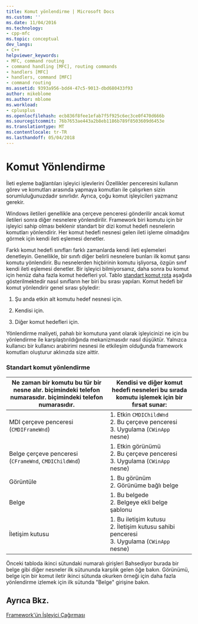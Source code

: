 ```yaml
---
title: Komut yönlendirme | Microsoft Docs
ms.custom: ''
ms.date: 11/04/2016
ms.technology:
- cpp-mfc
ms.topic: conceptual
dev_langs:
- C++
helpviewer_keywords:
- MFC, command routing
- command handling [MFC], routing commands
- handlers [MFC]
- handlers, command [MFC]
- command routing
ms.assetid: 9393a956-bdd4-47c5-9013-dbd680433f93
author: mikeblome
ms.author: mblome
ms.workload:
- cplusplus
ms.openlocfilehash: ecb836f8fee1efab7f5f925c6ec3ce0f470d666b
ms.sourcegitcommit: 76b7653ae443a2b8eb1186b789f8503609d6453e
ms.translationtype: MT
ms.contentlocale: tr-TR
ms.lasthandoff: 05/04/2018
---
```

# <a name="command-routing"></a>Komut Yönlendirme
İleti eşleme bağlantıları işleyici işlevlerini Özellikler penceresini kullanın görev ve komutları arasında yapmaya komutları ile çalışırken sizin sorumluluğunuzdadır sınırlıdır. Ayrıca, çoğu komut işleyicileri yazmanız gerekir.  
  
 Windows iletileri genellikle ana çerçeve penceresi gönderilir ancak komut iletileri sonra diğer nesnelere yönlendirilir. Framework biri komutu için bir işleyici sahip olması beklenir standart bir dizi komut hedefi nesnelerin komutları yönlendirir. Her komut hedefi nesnesi gelen ileti işleme olmadığını görmek için kendi ileti eşlemesi denetler.  
  
 Farklı komut hedefi sınıfları farklı zamanlarda kendi ileti eşlemeleri denetleyin. Genellikle, bir sınıfı diğer belirli nesnelere bunları ilk komut şansı komutu yönlendirir. Bu nesnelerden hiçbirinin komutu işliyorsa, özgün sınıf kendi ileti eşlemesi denetler. Bir işleyici bilmiyorsanız, daha sonra bu komut için henüz daha fazla komut hedefleri yol. Tablo [standart komut rota](#_core_standard_command_route) aşağıda gösterilmektedir nasıl sınıfların her biri bu sırası yapıları. Komut hedefi bir komut yönlendirir genel sırası şöyledir:  
  
1.  Şu anda etkin alt komutu hedef nesnesi için.  
  
2.  Kendisi için.  
  
3.  Diğer komut hedefleri için.  
  
 Yönlendirme maliyeti, pahalı bir komutuna yanıt olarak işleyicinizi ne için bu yönlendirme ile karşılaştırıldığında mekanizmasıdır nasıl düşüktür. Yalnızca kullanıcı bir kullanıcı arabirimi nesnesi ile etkileşim olduğunda framework komutları oluşturur aklınızda size aittir.  
  
### <a name="_core_standard_command_route"></a> Standart komut yönlendirme  
  
|Ne zaman bir komutu bu tür bir nesne alır. biçimindeki telefon numarasıdır. biçimindeki telefon numarasıdır.|Kendisi ve diğer komut hedefi nesneleri bu sırada komutu işlemek için bir fırsat sunar:|  
|----------------------------------------------------------|-----------------------------------------------------------------------------------------------------|  
|MDI çerçeve penceresi (`CMDIFrameWnd`)|1.  Etkin `CMDIChildWnd`<br />2.  Bu çerçeve penceresi<br />3.  Uygulama (`CWinApp` nesne)|  
|Belge çerçeve penceresi (`CFrameWnd`, `CMDIChildWnd`)|1.  Etkin görünümü<br />2.  Bu çerçeve penceresi<br />3.  Uygulama (`CWinApp` nesne)|  
|Görüntüle|1.  Bu görünüm<br />2.  Görünüme bağlı belge|  
|Belge|1.  Bu belgede<br />2.  Belgeye ekli belge şablonu|  
|İletişim kutusu|1.  Bu iletişim kutusu<br />2.  İletişim kutusu sahibi penceresi<br />3.  Uygulama (`CWinApp` nesne)|  
  
 Önceki tabloda ikinci sütundaki numaralı girişleri Bahsediyor burada bir belge gibi diğer nesneler ilk sütununda karşılık gelen öğe bakın. Görünümü, belge için bir komut iletir ikinci sütunda okurken örneği için daha fazla yönlendirme izlemek için ilk sütunda "Belge" girişine bakın.  
  
## <a name="see-also"></a>Ayrıca Bkz.  
 [Framework'ün İşleyici Çağırması](../mfc/how-the-framework-calls-a-handler.md)

